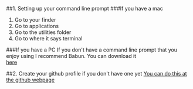 ##1. Setting up your command line prompt
###If you have a mac
1. Go to your finder
2. Go to applications
3. Go to the utilities folder
4. Go to where it says terminal

###If you have a PC
If you don't have a command line prompt that you enjoy using I recommend Babun. You can download it [\
here](http://babun.github.io/)

##2. Create your github profile if you don't have one yet
[You can do this at the github webpage](https://github.com/)
